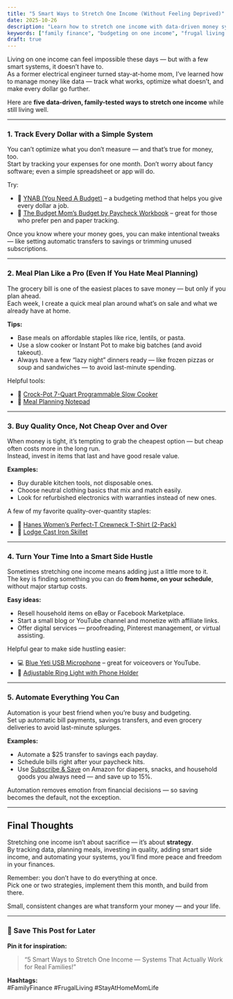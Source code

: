 ```yaml
---
title: "5 Smart Ways to Stretch One Income (Without Feeling Deprived)"
date: 2025-10-26
description: "Learn how to stretch one income with data-driven money systems, smart meal planning, and realistic side hustles that fit family life."
keywords: ["family finance", "budgeting on one income", "frugal living tips", "stay at home mom budgeting", "how to save money", "smart side hustles", "data driven budgeting"]
draft: true
---
```


Living on one income can feel impossible these days — but with a few smart systems, it doesn’t have to.  
As a former electrical engineer turned stay-at-home mom, I’ve learned how to manage money like data — track what works, optimize what doesn’t, and make every dollar go further.

Here are **five data-driven, family-tested ways to stretch one income** while still living well.

---

### 1. Track Every Dollar with a Simple System

You can’t optimize what you don’t measure — and that’s true for money, too.  
Start by tracking your expenses for one month. Don’t worry about fancy software; even a simple spreadsheet or app will do.

Try:  
- 📱 [YNAB (You Need A Budget)](https://www.amazon.com/s?k=YNAB+book&tag=YOURAFFID) – a budgeting method that helps you give every dollar a job.  
- 📖 [The Budget Mom’s Budget by Paycheck Workbook](https://www.amazon.com/s?k=budget+by+paycheck&tag=YOURAFFID) – great for those who prefer pen and paper tracking.

Once you know where your money goes, you can make intentional tweaks — like setting automatic transfers to savings or trimming unused subscriptions.

---

### 2. Meal Plan Like a Pro (Even If You Hate Meal Planning)

The grocery bill is one of the easiest places to save money — but only if you plan ahead.  
Each week, I create a quick meal plan around what’s on sale and what we already have at home.

**Tips:**
- Base meals on affordable staples like rice, lentils, or pasta.  
- Use a slow cooker or Instant Pot to make big batches (and avoid takeout).  
- Always have a few “lazy night” dinners ready — like frozen pizzas or soup and sandwiches — to avoid last-minute spending.

Helpful tools:  
- 🍲 [Crock-Pot 7-Quart Programmable Slow Cooker](https://www.amazon.com/s?k=slow+cooker&tag=YOURAFFID)  
- 🥫 [Meal Planning Notepad](https://www.amazon.com/s?k=meal+planning+pad&tag=YOURAFFID)

---

### 3. Buy Quality Once, Not Cheap Over and Over

When money is tight, it’s tempting to grab the cheapest option — but cheap often costs more in the long run.  
Instead, invest in items that last and have good resale value.

**Examples:**
- Buy durable kitchen tools, not disposable ones.  
- Choose neutral clothing basics that mix and match easily.  
- Look for refurbished electronics with warranties instead of new ones.

A few of my favorite quality-over-quantity staples:  
- 👕 [Hanes Women’s Perfect-T Crewneck T-Shirt (2-Pack)](https://www.amazon.com/s?k=hanes+t+shirt+women&tag=YOURAFFID)  
- 🍳 [Lodge Cast Iron Skillet](https://www.amazon.com/s?k=lodge+cast+iron+skillet&tag=YOURAFFID)

---

### 4. Turn Your Time Into a Smart Side Hustle

Sometimes stretching one income means adding just a little more to it.  
The key is finding something you can do **from home, on your schedule**, without major startup costs.

**Easy ideas:**
- Resell household items on eBay or Facebook Marketplace.  
- Start a small blog or YouTube channel and monetize with affiliate links.  
- Offer digital services — proofreading, Pinterest management, or virtual assisting.

Helpful gear to make side hustling easier:  
- 💻 [Blue Yeti USB Microphone](https://www.amazon.com/s?k=blue+yeti+microphone&tag=YOURAFFID) – great for voiceovers or YouTube.  
- 📸 [Adjustable Ring Light with Phone Holder](https://www.amazon.com/s?k=ring+light+with+tripod&tag=YOURAFFID)

---

### 5. Automate Everything You Can

Automation is your best friend when you’re busy and budgeting.  
Set up automatic bill payments, savings transfers, and even grocery deliveries to avoid last-minute splurges.

**Examples:**
- Automate a $25 transfer to savings each payday.  
- Schedule bills right after your paycheck hits.  
- Use [Subscribe & Save](https://www.amazon.com/s?k=subscribe+and+save&tag=YOURAFFID) on Amazon for diapers, snacks, and household goods you always need — and save up to 15%.

Automation removes emotion from financial decisions — so saving becomes the default, not the exception.

---

## Final Thoughts

Stretching one income isn’t about sacrifice — it’s about **strategy**.  
By tracking data, planning meals, investing in quality, adding smart side income, and automating your systems, you’ll find more peace and freedom in your finances.

Remember: you don’t have to do everything at once.  
Pick one or two strategies, implement them this month, and build from there.

Small, consistent changes are what transform your money — and your life.

---

### 📌 Save This Post for Later

**Pin it for inspiration:**  
> “5 Smart Ways to Stretch One Income — Systems That Actually Work for Real Families!”

**Hashtags:**  
#FamilyFinance #FrugalLiving #StayAtHomeMomLife